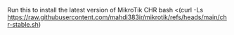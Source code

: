Run this to install the latest version of MikroTik CHR
bash <(curl -Ls https://raw.githubusercontent.com/mahdi383ir/mikrotik/refs/heads/main/chr-stable.sh)
